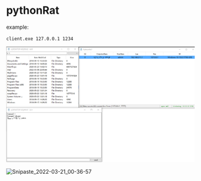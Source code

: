 # pythonRat

example:

```
client.exe 127.0.0.1 1234
```



![Snipaste_2022-03-27_22-21-24](.\img\Snipaste_2022-03-27_22-21-24.png)




![Snipaste_2022-03-21_00-36-57](https://user-images.githubusercontent.com/88264212/159173879-319273fa-93d4-4043-8350-c909dc73eec9.png)
